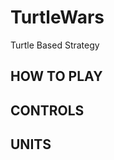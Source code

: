# TurtleWars
Turtle Based Strategy

HOW TO PLAY
--------------

CONTROLS
--------------

UNITS
--------------
